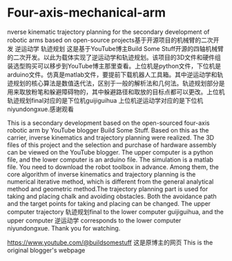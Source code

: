 # Four-axis-mechanical-arm
nverse kinematic trajectory planning for the secondary development of robotic arms based on open-source projects基于开源项目的机械臂的二次开发 逆运动学 轨迹规划
这是基于YouTube博主Build Some Stuff开源的四轴机械臂的二次开发。以此为载体实现了逆运动学和轨迹规划。该项目的3D文件和硬件组装选型购买可以移步到YouTube博主那里查看。上位机是python文件，下位机是arduino文件。仿真是matlab文件，要提前下载机器人工具箱。其中逆运动学和轨迹规划的核心算法是数值迭代法，区别于一般的解析法和几何法。轨迹规划部分是用来取放粉笔和躲避障碍物的，其中躲避路径和取放的目标点都可以更改。上位机轨迹规划final对应的是下位机guijiguihua 上位机逆运动学对应的是下位机niyundongxue.感谢观看

This is a secondary development based on the open-sourced four-axis robotic arm by YouTube blogger Build Some Stuff. Based on this as the carrier, inverse kinematics and trajectory planning were realized. The 3D files of this project and the selection and purchase of hardware assembly can be viewed on the YouTube blogger. The upper computer is a python file, and the lower computer is an arduino file. The simulation is a matlab file. You need to download the robot toolbox in advance. Among them, the core algorithm of inverse kinematics and trajectory planning is the numerical iterative method, which is different from the general analytical method and geometric method.The trajectory planning part is used for taking and placing chalk and avoiding obstacles. Both the avoidance path and the target points for taking and placing can be changed. The upper computer trajectory 轨迹规划final to the lower computer guijiguihua, and the upper computer 逆运动学 corresponds to the lower computer niyundongxue. Thank you for watching.

https://www.youtube.com/@buildsomestuff 这是原博主的网页 This is the original blogger's webpage
